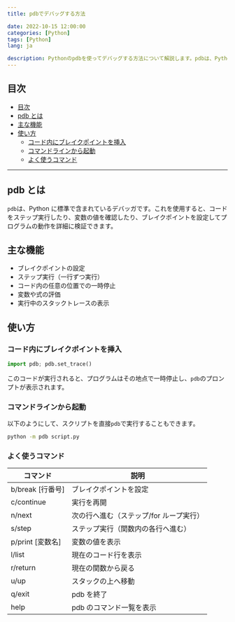 ```yaml
---
title: pdbでデバッグする方法

date: 2022-10-15 12:00:00
categories: [Python]
tags: [Python]
lang: ja

description: Pythonのpdbを使ってデバッグする方法について解説します。pdbは、Pythonに標準で含まれているデバッガです。これを使用すると、コードをステップ実行したり、変数の値を確認したり、ブレイクポイントを設定してプログラムの動作を詳細に確認できます。
---
```


## 目次

- [目次](#%E7%9B%AE%E6%AC%A1)
- [pdb とは](#pdb-%E3%81%A8%E3%81%AF)
- [主な機能](#%E4%B8%BB%E3%81%AA%E6%A9%9F%E8%83%BD)
- [使い方](#%E4%BD%BF%E3%81%84%E6%96%B9)
  - [コード内にブレイクポイントを挿入](#%E3%82%B3%E3%83%BC%E3%83%89%E5%86%85%E3%81%AB%E3%83%96%E3%83%AC%E3%82%A4%E3%82%AF%E3%83%9D%E3%82%A4%E3%83%B3%E3%83%88%E3%82%92%E6%8C%BF%E5%85%A5)
  - [コマンドラインから起動](#%E3%82%B3%E3%83%9E%E3%83%B3%E3%83%89%E3%83%A9%E3%82%A4%E3%83%B3%E3%81%8B%E3%82%89%E8%B5%B7%E5%8B%95)
  - [よく使うコマンド](#%E3%82%88%E3%81%8F%E4%BD%BF%E3%81%86%E3%82%B3%E3%83%9E%E3%83%B3%E3%83%89)

---

## pdb とは

`pdb`は、Python に標準で含まれているデバッガです。これを使用すると、コードをステップ実行したり、変数の値を確認したり、ブレイクポイントを設定してプログラムの動作を詳細に検証できます。

## 主な機能

- ブレイクポイントの設定
- ステップ実行（一行ずつ実行）
- コード内の任意の位置での一時停止
- 変数や式の評価
- 実行中のスタックトレースの表示

## 使い方

### コード内にブレイクポイントを挿入

```python
import pdb; pdb.set_trace()
```

このコードが実行されると、プログラムはその地点で一時停止し、`pdb`のプロンプトが表示されます。

### コマンドラインから起動

以下のようにして、スクリプトを直接`pdb`で実行することもできます。

```bash
python -m pdb script.py
```

### よく使うコマンド

| コマンド         | 説明                                    |
| ---------------- | --------------------------------------- |
| b/break [行番号] | ブレイクポイントを設定                  |
| c/continue       | 実行を再開                              |
| n/next           | 次の行へ進む（ステップ/for ループ実行） |
| s/step           | ステップ実行（関数内の各行へ進む）      |
| p/print [変数名] | 変数の値を表示                          |
| l/list           | 現在のコード行を表示                    |
| r/return         | 現在の関数から戻る                      |
| u/up             | スタックの上へ移動                      |
| q/exit           | pdb を終了                              |
| help             | pdb のコマンド一覧を表示                |
